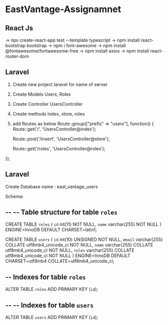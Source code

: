 ﻿# EastVantage-Assignamnet

 React Js
------------
-> npx create-react-app test --template typescript
-> npm install react-bootstrap bootstrap
-> npm i font-awesome
-> npm install @fontawesome/fontawesome-free
-> npm install axios
-> npm install react-router-dom


**Laravel**
-------------
1) Create new project laravel for name of server
2) Create Models Users, Roles
3) Create Controller UsersController
4) Create methods index, store, roles
5) add Routes as below
   Route::group(["prefix" => "users"], function() {
    Route::get('/', 'UsersController@index');
    
    Route::post('/insert', 'UsersController@store');

    Route::get('/roles', 'UsersController@roles');

});

**Laravel**
-------------
Create Database name : east_vantage_users

Schema:

--
-- Table structure for table `roles`
--

CREATE TABLE `roles` (
  `id` int(11) NOT NULL,
  `name` varchar(255) NOT NULL
) ENGINE=InnoDB DEFAULT CHARSET=latin1;

CREATE TABLE `users` (
  `id` int(10) UNSIGNED NOT NULL,
  `email` varchar(255) COLLATE utf8mb4_unicode_ci NOT NULL,
  `name` varchar(255) COLLATE utf8mb4_unicode_ci NOT NULL,
  `roles` varchar(255) COLLATE utf8mb4_unicode_ci NOT NULL
) ENGINE=InnoDB DEFAULT CHARSET=utf8mb4 COLLATE=utf8mb4_unicode_ci;

-- Indexes for table `roles`
--
ALTER TABLE `roles`
  ADD PRIMARY KEY (`id`);

--
-- Indexes for table `users`
--
ALTER TABLE `users`
  ADD PRIMARY KEY (`id`);
